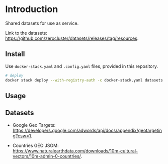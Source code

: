# Introduction

Shared datasets for use as service.

Link to the datasets: <https://github.com/zerocluster/datasets/releases/tag/resources>.

## Install

Use `docker-stack.yaml` and `.config.yaml` files, provided in this repository.

```sh
# deploy
docker stack deploy --with-registry-auth -c docker-stack.yaml datasets
```

## Usage

## Datasets

- Google Geo Targets: <https://developers.google.com/adwords/api/docs/appendix/geotargeting?csw=1>.

- Countries GEO JSOM: <https://www.naturalearthdata.com/downloads/10m-cultural-vectors/10m-admin-0-countries/>.
